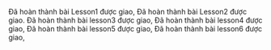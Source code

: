 Đã hoàn thành bài Lesson1 được giao,
Đã hoàn thành bài Lesson2 được giao.
Đã hoàn thành bài lesson3 được giao,
Đã hoàn thành bài lesson4 được giao,
Đã hoàn thành bài lesson5 được giao,
Đã hoàn thành bài lesson6 được giao,
